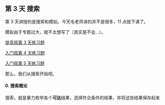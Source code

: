 ## 第 3 天 搜索

第 3 天讲授的是搜索和模拟。今天毛老师讲的并不是很多，11 点就下课了。

模拟由于专题过大，就不太想写了（其实是不会...）。

[提高班第 3 天练习题](https://vjudge.net/contest/176280)

[入门班第 4 天练习题](https://cn.vjudge.net/contest/176664)

[入门班第 5 天练习题](https://cn.vjudge.net/contest/176912)

那么，我们从搜索开始吧。

#### 0. 搜索概论

搜索，就是暴力枚举各个**可达**结果，选择符合条件的结果，并将这些结果保存起来



